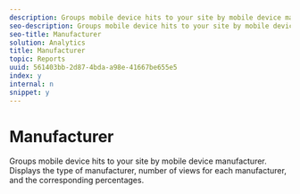 ```yaml
---
description: Groups mobile device hits to your site by mobile device manufacturer. Displays the type of manufacturer, number of views for each manufacturer, and the corresponding percentages.
seo-description: Groups mobile device hits to your site by mobile device manufacturer. Displays the type of manufacturer, number of views for each manufacturer, and the corresponding percentages.
seo-title: Manufacturer
solution: Analytics
title: Manufacturer
topic: Reports
uuid: 561403bb-2d87-4bda-a98e-41667be655e5
index: y
internal: n
snippet: y
---
```


# Manufacturer

Groups mobile device hits to your site by mobile device manufacturer. Displays the type of manufacturer, number of views for each manufacturer, and the corresponding percentages.

